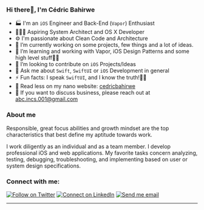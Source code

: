 ### Hi there👋, I'm Cédric Bahirwe


- 🏭 I'm an `iOS` Engineer and Back-End (`Vapor`) Enthusiast
- 👨🏽‍💻 Aspiring System Architect and OS X Developer
- ⚙ I'm passionate about Clean Code and Architecture
- 🔭 I’m currently working on some projects, few things and a lot of ideas.
- 🌱 I’m learning and working with Vapor, iOS Design Patterns and some high level stuff💫😉
- 👯 I’m looking to contribute on `iOS` Projects/Ideas
- 💬 Ask me about `Swift`, `SwiftUI` or `iOS` Development in general
- ⚡ Fun facts: I speak `SwiftUI`, and I know the truth!🧞‍♂️
- 🔦 Read less on my nano website: [cedricbahirwe](https://cedricbahirwe.github.io)
- 🔑 If you want to discuss business, please reach out at abc.incs.001@gmail.com

### About me
Responsible, great focus abilities and growth mindset are the top characteristics that best define my aptitude towards work.

I work diligently as an individual and as a team member. I develop professional iOS and web applications. My favorite tasks concern analyzing, testing, debugging, troubleshooting, and implementing based on user or system design specifications.

### Connect with me:

[![Follow on Twitter](https://img.shields.io/badge/--twitter?label=Twitter&logo=Twitter&style=social)](https://twitter.com/cedricbahirwe)
[![Connect on LinkedIn](https://img.shields.io/badge/--linkedin?label=LinkedIn&logo=LinkedIn&style=social)](https://www.linkedin.com/in/cedricbahirwe)
[![Send me email](https://img.shields.io/badge/--gmail?label=Gmail&logo=Gmail&style=social)](mailto:cedbahirwe@gmail.com)
___
